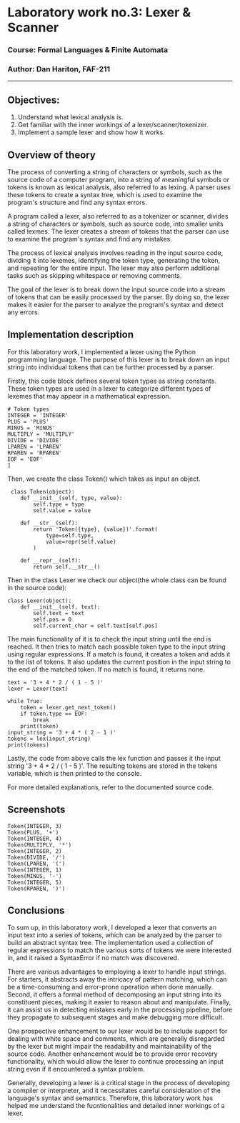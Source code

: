 # Laboratory work no.3: Lexer & Scanner
### Course: Formal Languages & Finite Automata
### Author: Dan Hariton, FAF-211

----

## Objectives:

1. Understand what lexical analysis is.
2. Get familiar with the inner workings of a lexer/scanner/tokenizer.
3. Implement a sample lexer and show how it works.

## Overview of theory

The process of converting a string of characters or symbols, such as the source code of a computer program, into a string of meaningful symbols or tokens is known as lexical analysis, also referred to as lexing. A parser uses these tokens to create a syntax tree, which is used to examine the program's structure and find any syntax errors.

A program called a lexer, also referred to as a tokenizer or scanner, divides a string of characters or symbols, such as source code, into smaller units called lexmes.  The lexer creates a stream of tokens that the parser can use to examine the program's syntax and find any mistakes.


The process of lexical analysis involves reading in the input source code, dividing it into lexemes, identifying the token type, generating the token, and repeating for the entire input. The lexer may also perform additional tasks such as skipping whitespace or removing comments.

The goal of the lexer is to break down the input source code into a stream of tokens that can be easily processed by the parser. By doing so, the lexer makes it easier for the parser to analyze the program's syntax and detect any errors.

## Implementation description

For this laboratory work, I implemented a lexer using the Python programming language. The purpose of this lexer is to break down an input string into individual tokens that can be further processed by a parser. 

Firstly, this code block defines several token types as string constants. These token types are used in a lexer to categorize different types of lexemes that may appear in a mathematical expression.
```
# Token types
INTEGER = 'INTEGER'
PLUS = 'PLUS'
MINUS = 'MINUS'
MULTIPLY = 'MULTIPLY'
DIVIDE = 'DIVIDE'
LPAREN = 'LPAREN'
RPAREN = 'RPAREN'
EOF = 'EOF'
]
```
Then, we create the class Token() which takes as input an object. 


```
 class Token(object):
    def __init__(self, type, value):
        self.type = type
        self.value = value
    
    def __str__(self):
        return 'Token({type}, {value})'.format(
            type=self.type,
            value=repr(self.value)
        )
    
    def __repr__(self):
        return self.__str__()
```
Then in the class Lexer we check our object(the whole class can be found in the source code):
```
class Lexer(object):
    def __init__(self, text):
        self.text = text
        self.pos = 0
        self.current_char = self.text[self.pos]
```
The main functionality of it is to check the input string until the end is reached. It then tries to match each possible token type to the input string using regular expressions. If a match is found, it creates a token and adds it to the list of tokens. It also updates the current position in the input string to the end of the matched token. If no match is found, it returns none.

```
text = '3 + 4 * 2 / ( 1 - 5 )'
lexer = Lexer(text)

while True:
    token = lexer.get_next_token()
    if token.type == EOF:
        break
    print(token)
input_string = '3 + 4 * ( 2 - 1 )'
tokens = lex(input_string)
print(tokens)
```

Lastly, the code from above calls the lex function and passes it the input string '3 + 4 * 2 / ( 1 - 5 )'. The resulting tokens are stored in the tokens variable, which is then printed to the console.

For more detailed explanations, refer to the documented source code.

## Screenshots

```
Token(INTEGER, 3)
Token(PLUS, '+')
Token(INTEGER, 4)
Token(MULTIPLY, '*')
Token(INTEGER, 2)
Token(DIVIDE, '/')
Token(LPAREN, '(')
Token(INTEGER, 1)
Token(MINUS, '-')
Token(INTEGER, 5)
Token(RPAREN, ')')
```

## Conclusions 

To sum up, in this laboratory work, I developed a lexer that converts an input text into a series of tokens, which can be analyzed by the parser to build an abstract syntax tree. The implementation used a collection of regular expressions to match the various sorts of tokens we were interested in, and it raised a SyntaxError if no match was discovered.

There are various advantages to employing a lexer to handle input strings. For starters, it abstracts away the intricacy of pattern matching, which can be a time-consuming and error-prone operation when done manually. Second, it offers a formal method of decomposing an input string into its constituent pieces, making it easier to reason about and manipulate. Finally, it can assist us in detecting mistakes early in the processing pipeline, before they propagate to subsequent stages and make debugging more difficult.

One prospective enhancement to our lexer would be to include support for dealing with white space and comments, which are generally disregarded by the lexer but might impair the readability and maintainability of the source code. Another enhancement would be to provide error recovery functionality, which would allow the lexer to continue processing an input string even if it encountered a syntax problem.

Generally, developing a lexer is a critical stage in the process of developing a compiler or interpreter, and it necessitates careful consideration of the language's syntax and semantics. Therefore, this laboratory work has helped me understand the fucntionalities and detailed inner workings of a lexer.